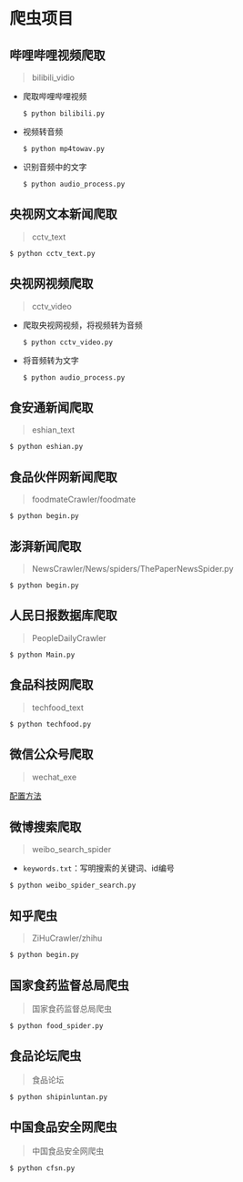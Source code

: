 # 爬虫项目

## 哔哩哔哩视频爬取 ##

> bilibili_vidio

* 爬取哔哩哔哩视频

  ```shell
  $ python bilibili.py
  ```

* 视频转音频

  ```shell
  $ python mp4towav.py
  ```

* 识别音频中的文字

  ```shell
  $ python audio_process.py
  ```

## 央视网文本新闻爬取 ##

> cctv_text

```shell
$ python cctv_text.py
```

## 央视网视频爬取 ##

> cctv_video

* 爬取央视网视频，将视频转为音频

  ```shell
  $ python cctv_video.py
  ```

* 将音频转为文字

  ```shell
  $ python audio_process.py
  ```

## 食安通新闻爬取 ##

> eshian_text

```shell
$ python eshian.py
```

## 食品伙伴网新闻爬取 ##

> foodmateCrawler/foodmate

```shell
$ python begin.py
```

## 澎湃新闻爬取 ##

> NewsCrawler/News/spiders/ThePaperNewsSpider.py

```shell
$ python begin.py
```

## 人民日报数据库爬取 ##

> PeopleDailyCrawler

```shell
$ python Main.py
```

## 食品科技网爬取 ##

> techfood_text

```shell
$ python techfood.py
```

## 微信公众号爬取 ##

> wechat_exe

[配置方法](https://github.com/striver-ing/wechat-spider/blob/master/README.md)

## 微博搜索爬取 ##

> weibo_search_spider

* `keywords.txt`：写明搜索的关键词、id编号

```shell
$ python weibo_spider_search.py
```

##  知乎爬虫

> ZiHuCrawler/zhihu

```shell
$ python begin.py
```

## 国家食药监督总局爬虫 ##

> 国家食药监督总局爬虫

```shell
$ python food_spider.py
```

## 食品论坛爬虫 ##

> 食品论坛

```shell
$ python shipinluntan.py
```

## 中国食品安全网爬虫 ##

> 中国食品安全网爬虫

```shell
$ python cfsn.py
```

